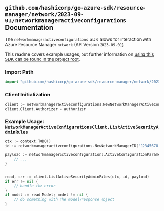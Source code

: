
## `github.com/hashicorp/go-azure-sdk/resource-manager/network/2023-09-01/networkmanageractiveconfigurations` Documentation

The `networkmanageractiveconfigurations` SDK allows for interaction with Azure Resource Manager `network` (API Version `2023-09-01`).

This readme covers example usages, but further information on [using this SDK can be found in the project root](https://github.com/hashicorp/go-azure-sdk/tree/main/docs).

### Import Path

```go
import "github.com/hashicorp/go-azure-sdk/resource-manager/network/2023-09-01/networkmanageractiveconfigurations"
```


### Client Initialization

```go
client := networkmanageractiveconfigurations.NewNetworkManagerActiveConfigurationsClientWithBaseURI("https://management.azure.com")
client.Client.Authorizer = authorizer
```


### Example Usage: `NetworkManagerActiveConfigurationsClient.ListActiveSecurityAdminRules`

```go
ctx := context.TODO()
id := networkmanageractiveconfigurations.NewNetworkManagerID("12345678-1234-9876-4563-123456789012", "example-resource-group", "networkManagerValue")

payload := networkmanageractiveconfigurations.ActiveConfigurationParameter{
	// ...
}


read, err := client.ListActiveSecurityAdminRules(ctx, id, payload)
if err != nil {
	// handle the error
}
if model := read.Model; model != nil {
	// do something with the model/response object
}
```
